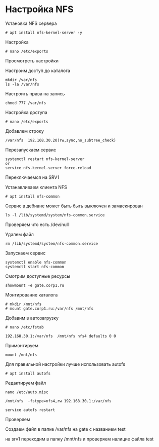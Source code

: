 # Настройка NFS

Установка NFS сервера

```
# apt install nfs-kernel-server -y
```

Настройка

```
# nano /etc/exports
```
Просмотреть настройки

Настроим доступ до каталога

```
mkdir /var/nfs
ls -la /var/nfs
```
Настроить права на запись

```
chmod 777 /var/nfs
```

Настройка доступа

```
# nano /etc/exports
```
Добавлем строку

```
/var/nfs  192.168.30.20(rw,sync,no_subtree_check)
```

Перезапускаем сервис

```
systemctl restart nfs-kernel-server
or
service nfs-kernel-server force-reload
```

Переключаемся на SRV1

Устанавливаем клиента NFS

```
# apt install nfs-common
```

Сервис в дебиане может быть быть выключен и замаскирован

```
ls -l /lib/systemd/system/nfs-common.service
```
Проверяем что есть /dev/null

Удалем файл
```
rm /lib/systemd/system/nfs-common.service
```
Запускаем сервис

```
systemctl enable nfs-common
systemctl start nfs-common
```
Смотрим доступные ресурсы

```
showmount -e gate.corp1.ru
```
Монтирование каталога
```
# mkdir /mnt/nfs
# mount gate.corp1.ru:/var/nfs /mnt/nfs
```
Добавим в автозагрузку
```
# nano /etc/fstab
```
```
192.168.30.1:/var/nfs  /mnt/nfs nfs4 defaults 0 0 
```

Примонтируем
```
mount /mnt/nfs
```

Для правильной настройки лучше использовать autofs

```
# apt install autofs
```
Редактируем файл

```
nano /etc/auto.misc
```
```
/mnt/nfs  -fstype=nfs4,rw 192.168.30.1:/var/nfs

```
```
service autofs restart
```
Проверяем

Создаем файл в папке /var/nfs на gate с названием test

на srv1 переходим в папку /mnt/nfs и проверяем налицие файла test

